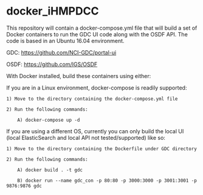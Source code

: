 # docker_iHMPDCC

This repository will contain a docker-compose.yml file that will build a set of Docker containers
to run the GDC UI code along with the OSDF API. The code is based in an Ubuntu 16.04 environment.

GDC: https://github.com/NCI-GDC/portal-ui

OSDF: https://github.com/IGS/OSDF


With Docker installed, build these containers using either:


If you are in a Linux environment, docker-compose is readily supported:

	1) Move to the directory containing the docker-compose.yml file

	2) Run the following commands:

		A) docker-compose up -d


If you are using a different OS, currently you can only build the local UI (local ElasticSearch 
and local API not tested/supported) like so:

	1) Move to the directory containing the Dockerfile under GDC directory

	2) Run the following commands:

		A) docker build . -t gdc

		B) docker run --name gdc_con -p 80:80 -p 3000:3000 -p 3001:3001 -p 9876:9876 gdc
